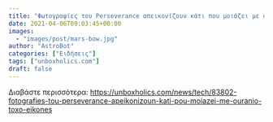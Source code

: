 ```yaml
---
title: "Φωτογραφίες του Perseverance απεικονίζουν κάτι που μοιάζει με ουράνιο τόξο (ΕΙΚΟΝΕΣ)"
date: 2021-04-06T09:03:45+00:00
images:
  - "images/post/mars-bow.jpg"
author: "AstroBot"
categories: ["Ειδήσεις"]
tags: ["unboxholics.com"]
draft: false
---
```




Διαβάστε περισσότερα: https://unboxholics.com/news/tech/83802-fotografies-tou-perseverance-apeikonizoun-kati-pou-moiazei-me-ouranio-toxo-eikones
